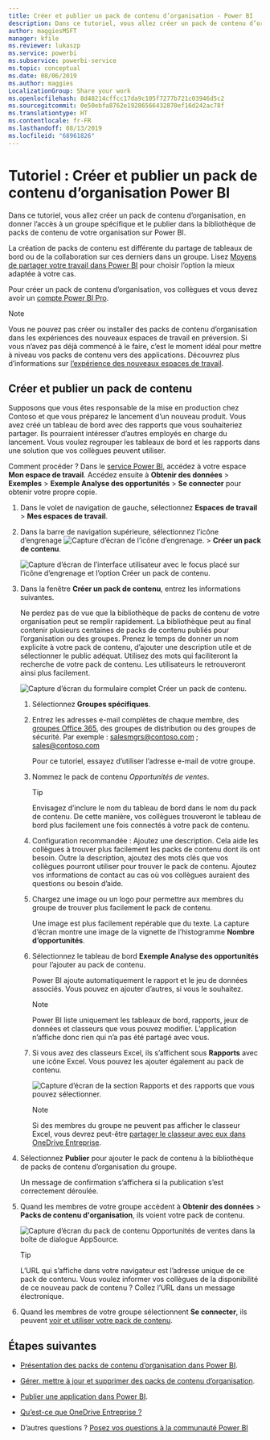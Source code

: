 ```yaml
---
title: Créer et publier un pack de contenu d’organisation - Power BI
description: Dans ce tutoriel, vous allez créer un pack de contenu d’organisation, en restreindre l’accès à un groupe spécifique et le publier dans la bibliothèque de packs de contenu de votre organisation sur Power BI.
author: maggiesMSFT
manager: kfile
ms.reviewer: lukaszp
ms.service: powerbi
ms.subservice: powerbi-service
ms.topic: conceptual
ms.date: 08/06/2019
ms.author: maggies
LocalizationGroup: Share your work
ms.openlocfilehash: 8d48214cffcc17da9c105f7277b721c03946d5c2
ms.sourcegitcommit: 0e50ebfa8762e19286566432870ef16d242ac78f
ms.translationtype: HT
ms.contentlocale: fr-FR
ms.lasthandoff: 08/13/2019
ms.locfileid: "68961826"
---
```

# <a name="tutorial-create-and-publish-a-power-bi-organizational-content-pack"></a>Tutoriel : Créer et publier un pack de contenu d’organisation Power BI

Dans ce tutoriel, vous allez créer un pack de contenu d’organisation, en donner l’accès à un groupe spécifique et le publier dans la bibliothèque de packs de contenu de votre organisation sur Power BI.

La création de packs de contenu est différente du partage de tableaux de bord ou de la collaboration sur ces derniers dans un groupe. Lisez [Moyens de partager votre travail dans Power BI](service-how-to-collaborate-distribute-dashboards-reports.md) pour choisir l’option la mieux adaptée à votre cas.

Pour créer un pack de contenu d’organisation, vos collègues et vous devez avoir un [compte Power BI Pro](https://powerbi.microsoft.com/pricing).

> [!NOTE]
> Vous ne pouvez pas créer ou installer des packs de contenu d’organisation dans les expériences des nouveaux espaces de travail en préversion. Si vous n’avez pas déjà commencé à le faire, c’est le moment idéal pour mettre à niveau vos packs de contenu vers des applications. Découvrez plus d’informations sur [l’expérience des nouveaux espaces de travail](service-create-the-new-workspaces.md).

## <a name="create-and-publish-a-content-pack"></a>Créer et publier un pack de contenu

Supposons que vous êtes responsable de la mise en production chez Contoso et que vous préparez le lancement d’un nouveau produit.  Vous avez créé un tableau de bord avec des rapports que vous souhaiteriez partager. Ils pourraient intéresser d’autres employés en charge du lancement. Vous voulez regrouper les tableaux de bord et les rapports dans une solution que vos collègues peuvent utiliser.

Comment procéder ? Dans le [service Power BI](https://powerbi.com), accédez à votre espace **Mon espace de travail**. Accédez ensuite à **Obtenir des données** > **Exemples** > **Exemple Analyse des opportunités** > **Se connecter** pour obtenir votre propre copie.

1. Dans le volet de navigation de gauche, sélectionnez **Espaces de travail** > **Mes espaces de travail**.

1. Dans la barre de navigation supérieure, sélectionnez l’icône d’engrenage ![Capture d’écran de l’icône d’engrenage](media/service-organizational-content-pack-create-and-publish/cog.png). > **Créer un pack de contenu**.

   ![Capture d’écran de l’interface utilisateur avec le focus placé sur l’icône d’engrenage et l’option Créer un pack de contenu.](media/service-organizational-content-pack-create-and-publish/pbi_create_contpk.png)

1. Dans la fenêtre **Créer un pack de contenu**, entrez les informations suivantes.  

   Ne perdez pas de vue que la bibliothèque de packs de contenu de votre organisation peut se remplir rapidement. La bibliothèque peut au final contenir plusieurs centaines de packs de contenu publiés pour l’organisation ou des groupes. Prenez le temps de donner un nom explicite à votre pack de contenu, d’ajouter une description utile et de sélectionner le public adéquat.  Utilisez des mots qui faciliteront la recherche de votre pack de contenu. Les utilisateurs le retrouveront ainsi plus facilement.

      ![Capture d’écran du formulaire complet Créer un pack de contenu.](media/service-organizational-content-pack-create-and-publish/cpwindow.png)

    1. Sélectionnez **Groupes spécifiques**.

    1. Entrez les adresses e-mail complètes de chaque membre, des [groupes Office 365](https://support.office.com/article/Create-a-group-in-Office-365-7124dc4c-1de9-40d4-b096-e8add19209e9), des groupes de distribution ou des groupes de sécurité. Par exemple : salesmgrs@contoso.com ; sales@contoso.com

        Pour ce tutoriel, essayez d’utiliser l’adresse e-mail de votre groupe.

    1. Nommez le pack de contenu *Opportunités de ventes*.

        > [!TIP]
        > Envisagez d’inclure le nom du tableau de bord dans le nom du pack de contenu. De cette manière, vos collègues trouveront le tableau de bord plus facilement une fois connectés à votre pack de contenu.

    1. Configuration recommandée : Ajoutez une description. Cela aide les collègues à trouver plus facilement les packs de contenu dont ils ont besoin. Outre la description, ajoutez des mots clés que vos collègues pourront utiliser pour trouver le pack de contenu. Ajoutez vos informations de contact au cas où vos collègues auraient des questions ou besoin d’aide.

    1. Chargez une image ou un logo pour permettre aux membres du groupe de trouver plus facilement le pack de contenu.

        Une image est plus facilement repérable que du texte. La capture d’écran montre une image de la vignette de l’histogramme **Nombre d’opportunités**.

    1. Sélectionnez le tableau de bord **Exemple Analyse des opportunités** pour l’ajouter au pack de contenu.

        Power BI ajoute automatiquement le rapport et le jeu de données associés. Vous pouvez en ajouter d’autres, si vous le souhaitez.

       > [!NOTE]
       > Power BI liste uniquement les tableaux de bord, rapports, jeux de données et classeurs que vous pouvez modifier. L’application n’affiche donc rien qui n’a pas été partagé avec vous.

   1. Si vous avez des classeurs Excel, ils s’affichent sous **Rapports** avec une icône Excel. Vous pouvez les ajouter également au pack de contenu.

      ![Capture d’écran de la section Rapports et des rapports que vous pouvez sélectionner.](media/service-organizational-content-pack-create-and-publish/pbi_orgcontpkexcel.png)

      > [!NOTE]
      > Si des membres du groupe ne peuvent pas afficher le classeur Excel, vous devrez peut-être [partager le classeur avec eux dans OneDrive Entreprise](https://support.office.com/article/Share-documents-or-folders-in-Office-365-1fe37332-0f9a-4719-970e-d2578da4941c).

1. Sélectionnez **Publier** pour ajouter le pack de contenu à la bibliothèque de packs de contenu d’organisation du groupe.  

   Un message de confirmation s’affichera si la publication s’est correctement déroulée.

1. Quand les membres de votre groupe accèdent à **Obtenir des données** > **Packs de contenu d'organisation**, ils voient votre pack de contenu.

   ![Capture d’écran du pack de contenu Opportunités de ventes dans la boîte de dialogue AppSource.](media/service-organizational-content-pack-create-and-publish/powerbi-find-content-pack-organization.png)

   > [!TIP]
   > L’URL qui s’affiche dans votre navigateur est l’adresse unique de ce pack de contenu.  Vous voulez informer vos collègues de la disponibilité de ce nouveau pack de contenu ?  Collez l’URL dans un message électronique.

1. Quand les membres de votre groupe sélectionnent **Se connecter**, ils peuvent [voir et utiliser votre pack de contenu](service-organizational-content-pack-copy-refresh-access.md).

## <a name="next-steps"></a>Étapes suivantes

* [Présentation des packs de contenu d’organisation dans Power BI](service-organizational-content-pack-introduction.md).

* [Gérer, mettre à jour et supprimer des packs de contenu d’organisation](service-organizational-content-pack-manage-update-delete.md).

* [Publier une application dans Power BI](service-create-distribute-apps.md).

* [Qu’est-ce que OneDrive Entreprise ?](https://support.office.com/article/What-is-OneDrive-for-Business-187f90af-056f-47c0-9656-cc0ddca7fdc2)

* D’autres questions ? [Posez vos questions à la communauté Power BI](http://community.powerbi.com/)
